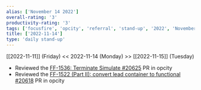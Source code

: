 ```yaml
---
alias: ['November 14 2022']
overall-rating: '3'
productivity-rating: '3'
tags: ['focusfire', 'opcity', 'referral', 'stand-up', '2022', 'November', 'Monday']
title: ['2022-11-14']
type: 'daily stand-up'
---
```

[[2022-11-11]] (Friday) << 2022-11-14 (Monday) >> [[2022-11-15]] (Tuesday)

- Reviewed the [FF-1536: Terminate Simulate #20625](https://github.com/Opcity/opcity/pull/20625) PR in opcity
- Reviewed the [FF-1522 (Part II): convert lead container to functional #20618](https://github.com/Opcity/opcity/pull/20618) PR in opcity